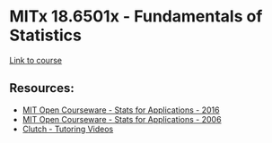 # MITx 18.6501x - Fundamentals of Statistics

[Link to course](https://learning.edx.org/course/course-v1:MITx+18.6501x+2T2021/home)

## Resources:
- [MIT Open Courseware - Stats for Applications - 2016](https://ocw.mit.edu/courses/mathematics/18-650-statistics-for-applications-fall-2016/) <br>
- [MIT Open Courseware - Stats for Applications - 2006](https://ocw.mit.edu/courses/mathematics/18-443-statistics-for-applications-fall-2006/) <br>
- [Clutch - Tutoring Videos](https://www.clutchprep.com/mit/18-6501-fundamentals-of-statistics)